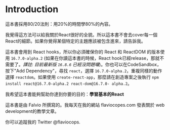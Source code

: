 # Introduction

這本書採用80/20法則：用20%的時間學80%的內容。

我覺得這方法可以給我關於React很好的全貌。所以這本書不會去cover每一個React的細節。如果你覺得某個特定的主題應該被包含進來，請告訴我。

這本書會用到 React hooks，所以你必須確保你的 React 和 ReactDOM 的版本使用 `16.7.0-alpha.2` (如果在你讀這本書的時候，React hook已經release，那就不需要了。<i>譯註: 目前最新版 `16.8.6` 已經沒問題囉</i>)。你也可以在CodeSandbox，按下"Add Dependency"，尋找 `react`，選擇 `16.7.0-alpha.2`，重複同樣的動作選擇 `reactdom`。如果使用 `create-react-app`，那麼請在創造專案之後執行 `npm install react@16.7.0-alpha.2 react-dom@16.7.0-
alpha.2`。

我希望這本書能夠幫助你達到你要的目的：<strong>學習基本的React</strong>

這本書是由 Falvio 所撰寫的。我每天在我的網站 <a src="https://flaviocopes.com/">flaviocopes.com</a> 發表關於 web development的教學文章。

你可以追蹤我的 Twitter <a src="https://twitter.com/flaviocopes">@flaviocops.</a>

